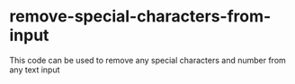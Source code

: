 # remove-special-characters-from-input
This code can be used to remove any special characters and number from any text input
